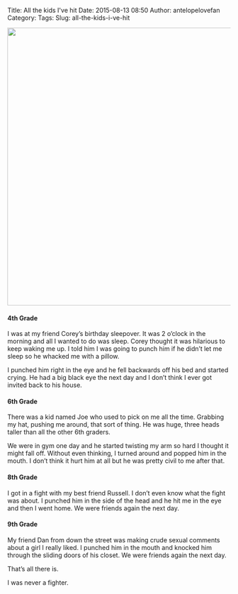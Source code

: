 Title: All the kids I've hit
Date: 2015-08-13 08:50
Author: antelopelovefan
Category: 
Tags: 
Slug: all-the-kids-i-ve-hit

<img src="https://cdn-images-2.medium.com/max/800/1*iNsUppC4wGL8sW76DoINaQ.jpeg" width="640" height="627" />

#### 4th Grade

I was at my friend Corey’s birthday sleepover. It was 2 o’clock in the morning and all I wanted to do was sleep. Corey thought it was hilarious to keep waking me up. I told him I was going to punch him if he didn’t let me sleep so he whacked me with a pillow.

I punched him right in the eye and he fell backwards off his bed and started crying. He had a big black eye the next day and I don’t think I ever got invited back to his house.

#### 6th Grade

There was a kid named Joe who used to pick on me all the time. Grabbing my hat, pushing me around, that sort of thing. He was huge, three heads taller than all the other 6th graders.

We were in gym one day and he started twisting my arm so hard I thought it might fall off. Without even thinking, I turned around and popped him in the mouth. I don’t think it hurt him at all but he was pretty civil to me after that.

#### 8th Grade

I got in a fight with my best friend Russell. I don’t even know what the fight was about. I punched him in the side of the head and he hit me in the eye and then I went home. We were friends again the next day.

#### 9th Grade

My friend Dan from down the street was making crude sexual comments about a girl I really liked. I punched him in the mouth and knocked him through the sliding doors of his closet. We were friends again the next day.

That’s all there is.

I was never a fighter.

